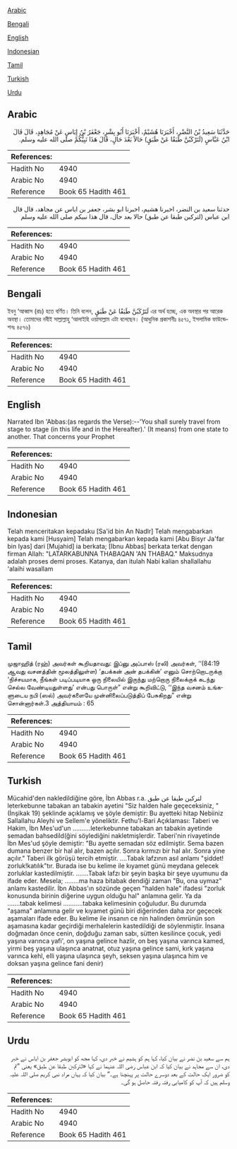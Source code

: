[Arabic](#arabic)

[Bengali](#bengali)

[English](#english)

[Indonesian](#indonesian)

[Tamil](#tamil)

[Turkish](#turkish)

[Urdu](#urdu)

## Arabic


<div dir="rtl" lang="ar" style={{fontSize:'larger',backgroundColor:'#f8f9fa',padding:20}}>
حَدَّثَنَا سَعِيدُ بْنُ النَّضْرِ، أَخْبَرَنَا هُشَيْمٌ، أَخْبَرَنَا أَبُو بِشْرٍ، جَعْفَرُ بْنُ إِيَاسٍ عَنْ مُجَاهِدٍ، قَالَ قَالَ ابْنُ عَبَّاسٍ ‏(‏لَتَرْكَبُنَّ طَبَقًا عَنْ طَبَقٍ‏)‏ حَالاً بَعْدَ حَالٍ، قَالَ هَذَا نَبِيُّكُمْ صلى الله عليه وسلم‏.‏
</div>
<div style={{backgroundColor:'#f8f9fa',padding:20, marginBottom: 10}}><table> <thead> <tr> <th>References:</th> <th></th> </tr> </thead> <tbody><tr><td>Hadith No</td><td>4940</td></tr><tr><td>Arabic No</td><td>4940</td></tr><tr><td>Reference</td><td>Book 65 Hadith 461</td></tr></tbody></table></div>


<div dir="rtl" lang="ar" style={{fontSize:'larger',backgroundColor:'#f8f9fa',padding:20}}>
حدثنا سعيد بن النضر، اخبرنا هشيم، اخبرنا ابو بشر، جعفر بن اياس عن مجاهد، قال قال ابن عباس (لتركبن طبقا عن طبق) حالا بعد حال، قال هذا نبيكم صلى الله عليه وسلم
</div>
<div style={{backgroundColor:'#f8f9fa',padding:20, marginBottom: 10}}><table> <thead> <tr> <th>References:</th> <th></th> </tr> </thead> <tbody><tr><td>Hadith No</td><td>4940</td></tr><tr><td>Arabic No</td><td>4940</td></tr><tr><td>Reference</td><td>Book 65 Hadith 461</td></tr></tbody></table></div>

## Bengali


<div dir="ltr" lang="bn" style={{fontSize:'larger',backgroundColor:'#f8f9fa',padding:20}}>
ইবনু ‘আব্বাস (রাঃ) হতে বর্ণিত। তিনি বলেন, لَتَرْكَبُنَّ طَبَقًا عَنْ طَبَقٍ এর অর্থ হচ্ছে, এক অবস্থার পর আরেক অবস্থা। তোমাদের নবীই সাল্লাল্লাহু ‘আলাইহি ওয়াসাল্লাম এটা বলেছেন। (আধুনিক প্রকাশনীঃ ৪৫৭১, ইসলামিক ফাউন্ডেশনঃ ৪৫৭৬)
</div>
<div style={{backgroundColor:'#f8f9fa',padding:20, marginBottom: 10}}><table> <thead> <tr> <th>References:</th> <th></th> </tr> </thead> <tbody><tr><td>Hadith No</td><td>4940</td></tr><tr><td>Arabic No</td><td>4940</td></tr><tr><td>Reference</td><td>Book 65 Hadith 461</td></tr></tbody></table></div>

## English


<div dir="ltr" lang="en" style={{fontSize:'larger',backgroundColor:'#f8f9fa',padding:20}}>
Narrated Ibn 'Abbas:(as regards the Verse):--'You shall surely travel from stage to stage (in this life and in the Hereafter).' (It means) from one state to another. That concerns your Prophet
</div>
<div style={{backgroundColor:'#f8f9fa',padding:20, marginBottom: 10}}><table> <thead> <tr> <th>References:</th> <th></th> </tr> </thead> <tbody><tr><td>Hadith No</td><td>4940</td></tr><tr><td>Arabic No</td><td>4940</td></tr><tr><td>Reference</td><td>Book 65 Hadith 461</td></tr></tbody></table></div>

## Indonesian


<div dir="ltr" lang="id" style={{fontSize:'larger',backgroundColor:'#f8f9fa',padding:20}}>
Telah menceritakan kepadaku [Sa'id bin An Nadlr] Telah mengabarkan kepada kami [Husyaim] Telah mengabarkan kepada kami [Abu Bisyr Ja'far bin Iyas] dari [Mujahid] ia berkata; [Ibnu Abbas] berkata terkat dengan firman Allah: "LATARKABUNNA THABAQAN 'AN THABAQ." Maksudnya adalah proses demi proses. Katanya, dan itulah Nabi kalian shallallahu 'alaihi wasallam
</div>
<div style={{backgroundColor:'#f8f9fa',padding:20, marginBottom: 10}}><table> <thead> <tr> <th>References:</th> <th></th> </tr> </thead> <tbody><tr><td>Hadith No</td><td>4940</td></tr><tr><td>Arabic No</td><td>4940</td></tr><tr><td>Reference</td><td>Book 65 Hadith 461</td></tr></tbody></table></div>

## Tamil


<div dir="ltr" lang="ta" style={{fontSize:'larger',backgroundColor:'#f8f9fa',padding:20}}>
முஜாஹித் (ரஹ்) அவர்கள் கூறியதாவது: இப்னு அப்பாஸ் (ரலி) அவர்கள், ‘‘(84:19 ஆவது வசனத்தின் மூலத்திலுள்ள) ‘தபக்கன் அன் தபக்கின்’ எனும் சொற்றொடருக்கு ‘நிச்சயமாக, நீங்கள் படிப்படியாக ஒரு நிலையில் இருந்து மற்றொரு நிலைக்குக் கடந்து செல்ல வேண்டியதுள்ளது’ என்பது பொருள்” என்று கூறிவிட்டு, ‘‘இந்த வசனம் உங்களுடைய நபி (ஸல்) அவர்களையே முன்னிலைப்படுத்திப் பேசுகிறது” என்று சொன்னார்கள்.3 அத்தியாயம் : 65
</div>
<div style={{backgroundColor:'#f8f9fa',padding:20, marginBottom: 10}}><table> <thead> <tr> <th>References:</th> <th></th> </tr> </thead> <tbody><tr><td>Hadith No</td><td>4940</td></tr><tr><td>Arabic No</td><td>4940</td></tr><tr><td>Reference</td><td>Book 65 Hadith 461</td></tr></tbody></table></div>

## Turkish


<div dir="ltr" lang="tr" style={{fontSize:'larger',backgroundColor:'#f8f9fa',padding:20}}>
Mücahid'den nakledildiğine göre, İbn Abbas r.a. لتركبن طبقا عن طبق leterkebunne tabakan an tabakin ayetini "Siz halden hale geçeceksiniz, "(İnşikak 19) şeklinde açıklamış ve şöyle demiştir: Bu ayetteki hitap Nebiiniz Sallallahu Aleyhi ve Sellem'e yöneliktir. Fethu'l-Bari Açıklaması: Taberi ve Hakim, İbn Mes'ud'un ..........leterkebunne tabakan an tabakin ayetinde semadan bahsedild(ğini söylediğini nakletmişlerdir. Taberi'nin rivayetinde İbn Mes'ud şöyle demiştir: "Bu ayette semadan söz edilmiştir. Sema bazen dumana benzer bir hal alır, bazen açılır. Sonra kırmızı bir hal alır. Sonra yine açılır." Taberi ilk görüşü tercih etmiştir. ....Tabak lafzının asıl anlamı "şiddet! zorluk!katılık"tır. Burada ise bu kelime ile kıyamet günü meydana gelecek zorluklar kastedilmiştir. .......Tabak lafzı bir şeyin başka bir şeye uyumunu da ifade eder. Mesela; ........ma haza bitabak dendiği zaman "Bu, ona uymaz" anlamı kastedilir. İbn Abbas'ın sözünde geçen "halden hale" ifadesi "zorluk konusunda birinin diğerine uygun olduğu hal" anlamına gelir. Ya da .......tabak kelimesi ...........tabaka kelimesinin çoğuludur. Bu durumda "aşama" anlamına gelir ve kıyamet günü biri diğerinden daha zor geçecek aşamaları ifade eder. Bu kelime ile insanın ce nin halinden ömrünün son aşamasına kadar geçirdiği merhalelerin kastedildiği de söylenmiştir. İnsana doğmadan önce cenin, doğduğu zaman sabı, sütten kesilince çocuk, yedi yaşına varınca yafi', on yaşına gelince hazlir, on beş yaşına varınca kamed, yirmi beş yaşına ulaşınca anatnat, otuz yaşına gelince sami, kırk yaşına varınca kehl, elli yaşına ulaşınca şeyh, seksen yaşına ulaşınca him ve doksan yaşına gelince fani denir)
</div>
<div style={{backgroundColor:'#f8f9fa',padding:20, marginBottom: 10}}><table> <thead> <tr> <th>References:</th> <th></th> </tr> </thead> <tbody><tr><td>Hadith No</td><td>4940</td></tr><tr><td>Arabic No</td><td>4940</td></tr><tr><td>Reference</td><td>Book 65 Hadith 461</td></tr></tbody></table></div>

## Urdu


<div dir="rtl" lang="ur" style={{fontSize:'larger',backgroundColor:'#f8f9fa',padding:20}}>
ہم سے سعید بن نضر نے بیان کیا، کہا ہم کو ہشیم نے خبر دی، کہا مجھ کو ابوبشر جعفر بن ایاس نے خبر دی، ان سے مجاہد نے بیان کیا کہ ابن عباس رضی اللہ عنہما نے کہا «لتركبن طبقا عن طبق‏» یعنی ”تم کو ضرور ایک حالت کے بعد دوسرے حالت پر پہنچنا ہے۔“ بیان کیا کہ یہاں مراد نبی کریم صلی اللہ علیہ وسلم ہیں کہ آپ کو کامیابی رفتہ رفتہ حاصل ہو گی۔
</div>
<div style={{backgroundColor:'#f8f9fa',padding:20, marginBottom: 10}}><table> <thead> <tr> <th>References:</th> <th></th> </tr> </thead> <tbody><tr><td>Hadith No</td><td>4940</td></tr><tr><td>Arabic No</td><td>4940</td></tr><tr><td>Reference</td><td>Book 65 Hadith 461</td></tr></tbody></table></div>